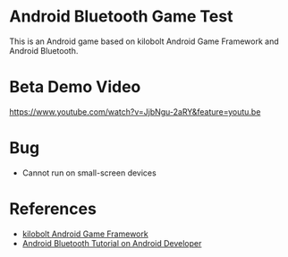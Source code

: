 # Android Bluetooth Game Test
This is an Android game based on kilobolt Android Game Framework and Android Bluetooth.

# Beta Demo Video
https://www.youtube.com/watch?v=JjbNgu-2aRY&feature=youtu.be

# Bug
- Cannot run on small-screen devices

# References
- [kilobolt Android Game Framework](http://www.kilobolt.com/create-an-android-game-from-scratch-or-port-your-existing-game.html)
- [Android Bluetooth Tutorial on Android Developer](http://developer.android.com/guide/topics/connectivity/bluetooth.html)
